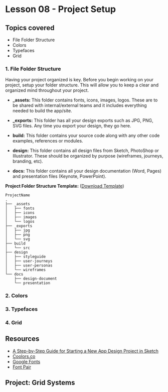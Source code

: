 # Lesson 08 - Project Setup


## Topics covered

* File Folder Structure
* Colors
* Typefaces
* Grid



### 1. File Folder Structure

Having your project organized is key. Before you begin working on your project, setup your folder structure. This will allow you to keep a clear and organized mind throughout your project. 

- **_assets:** This folder contains fonts, icons, images, logos. These are to be shared with internal/external teams and it includes everything needed to build the app/site.

- **_exports:** This folder has all your design exports such as JPG, PNG, SVG files. Any time you export your design, they go here.

- **build:** This folder contains your source code along with any other code examples, references or modules.

- **design:** This folder contains all design files from Sketch, PhotoShop or Illustrator. These should be organized by purpose (wireframes, journeys, branding, etc).

- **docs:** This folder contains all your design documentation (Word, Pages) and presentation files (Keynote, PowerPoint).


**Project Folder Structure Template:** ([Download Template](folder-template.zip))

```
ProjectName
.
├── _assets
│   ├── fonts
│   ├── icons
│   ├── images
│   └── logos
├── _exports
│   ├── jpg
│   ├── png
│   └── svg
├── build
│   └── src
├── design
│   ├── styleguide
│   ├── user-journeys
│   ├── user-personas
│   └── wireframes
└── docs
    ├── design-document
    └── presentation
```


### 2. Colors




### 3. Typefaces




### 4. Grid




## Resources

* [A Step-by-Step Guide for Starting a New App Design Project in Sketch][4]
* [Coolors.co][1]
* [Google Fonts][2]
* [Font Pair][3]



## Project: Grid Systems



[1]: https://coolors.co/app
[2]: https://fonts.google.com/
[3]: http://fontpair.co/
[4]: https://medium.com/ux-power-tools/a-step-by-step-guide-for-starting-a-new-app-design-project-in-sketch-469df0f24af8

